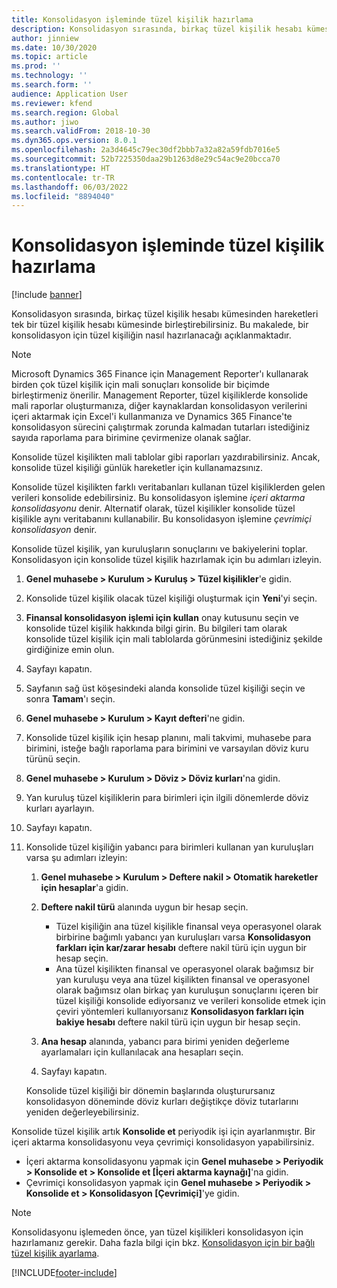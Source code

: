```yaml
---
title: Konsolidasyon işleminde tüzel kişilik hazırlama
description: Konsolidasyon sırasında, birkaç tüzel kişilik hesabı kümesinden hareketleri tek bir tüzel kişilik hesabı kümesinde birleştirebilirsiniz. Bu makalede, bir konsolidasyon için tüzel kişiliğin nasıl hazırlanacağı açıklanmaktadır.
author: jinniew
ms.date: 10/30/2020
ms.topic: article
ms.prod: ''
ms.technology: ''
ms.search.form: ''
audience: Application User
ms.reviewer: kfend
ms.search.region: Global
ms.author: jiwo
ms.search.validFrom: 2018-10-30
ms.dyn365.ops.version: 8.0.1
ms.openlocfilehash: 2a3d4645c79ec30df2bbb7a32a82a59fdb7016e5
ms.sourcegitcommit: 52b7225350daa29b1263d8e29c54ac9e20bcca70
ms.translationtype: HT
ms.contentlocale: tr-TR
ms.lasthandoff: 06/03/2022
ms.locfileid: "8894040"
---
```

# <a name="prepare-a-legal-entity-for-the-consolidation-process"></a>Konsolidasyon işleminde tüzel kişilik hazırlama

[!include [banner](../includes/banner.md)]

Konsolidasyon sırasında, birkaç tüzel kişilik hesabı kümesinden hareketleri tek bir tüzel kişilik hesabı kümesinde birleştirebilirsiniz. Bu makalede, bir konsolidasyon için tüzel kişiliğin nasıl hazırlanacağı açıklanmaktadır.

> [!NOTE]
> Microsoft Dynamics 365 Finance için Management Reporter'ı kullanarak birden çok tüzel kişilik için mali sonuçları konsolide bir biçimde birleştirmeniz önerilir. Management Reporter, tüzel kişiliklerde konsolide mali raporlar oluşturmanıza, diğer kaynaklardan konsolidasyon verilerini içeri aktarmak için Excel'i kullanmanıza ve Dynamics 365 Finance'te konsolidasyon sürecini çalıştırmak zorunda kalmadan tutarları istediğiniz sayıda raporlama para birimine çevirmenize olanak sağlar.

Konsolide tüzel kişilikten mali tablolar gibi raporları yazdırabilirsiniz. Ancak, konsolide tüzel kişiliği günlük hareketler için kullanamazsınız.

Konsolide tüzel kişilikten farklı veritabanları kullanan tüzel kişiliklerden gelen verileri konsolide edebilirsiniz. Bu konsolidasyon işlemine *içeri aktarma konsolidasyonu* denir. Alternatif olarak, tüzel kişilikler konsolide tüzel kişilikle aynı veritabanını kullanabilir. Bu konsolidasyon işlemine *çevrimiçi konsolidasyon* denir.

Konsolide tüzel kişilik, yan kuruluşların sonuçlarını ve bakiyelerini toplar. Konsolidasyon için konsolide tüzel kişilik hazırlamak için bu adımları izleyin.

1. **Genel muhasebe \> Kurulum \> Kuruluş \> Tüzel kişilikler**'e gidin.
2. Konsolide tüzel kişilik olacak tüzel kişiliği oluşturmak için **Yeni**'yi seçin.
3. **Finansal konsolidasyon işlemi için kullan** onay kutusunu seçin ve konsolide tüzel kişilik hakkında bilgi girin. Bu bilgileri tam olarak konsolide tüzel kişilik için mali tablolarda görünmesini istediğiniz şekilde girdiğinize emin olun.
4. Sayfayı kapatın.
5. Sayfanın sağ üst köşesindeki alanda konsolide tüzel kişiliği seçin ve sonra **Tamam**'ı seçin.
6. **Genel muhasebe \> Kurulum \> Kayıt defteri**'ne gidin.
7. Konsolide tüzel kişilik için hesap planını, mali takvimi, muhasebe para birimini, isteğe bağlı raporlama para birimini ve varsayılan döviz kuru türünü seçin. 
8. **Genel muhasebe \> Kurulum \> Döviz \> Döviz kurları**'na gidin.
9. Yan kuruluş tüzel kişiliklerin para birimleri için ilgili dönemlerde döviz kurları ayarlayın.
10. Sayfayı kapatın.
11. Konsolide tüzel kişiliğin yabancı para birimleri kullanan yan kuruluşları varsa şu adımları izleyin:

    1. **Genel muhasebe \> Kurulum \> Deftere nakil \> Otomatik hareketler için hesaplar**'a gidin.
    2. **Deftere nakil türü** alanında uygun bir hesap seçin.

        - Tüzel kişiliğin ana tüzel kişilikle finansal veya operasyonel olarak birbirine bağımlı yabancı yan kuruluşları varsa **Konsolidasyon farkları için kar/zarar hesabı** deftere nakil türü için uygun bir hesap seçin.
        - Ana tüzel kişilikten finansal ve operasyonel olarak bağımsız bir yan kuruluşu veya ana tüzel kişilikten finansal ve operasyonel olarak bağımsız olan birkaç yan kuruluşun sonuçlarını içeren bir tüzel kişiliği konsolide ediyorsanız ve verileri konsolide etmek için çeviri yöntemleri kullanıyorsanız **Konsolidasyon farkları için bakiye hesabı** deftere nakil türü için uygun bir hesap seçin.

    3. **Ana hesap** alanında, yabancı para birimi yeniden değerleme ayarlamaları için kullanılacak ana hesapları seçin.
    4. Sayfayı kapatın.

    Konsolide tüzel kişiliği bir dönemin başlarında oluşturursanız konsolidasyon döneminde döviz kurları değiştikçe döviz tutarlarını yeniden değerleyebilirsiniz.

Konsolide tüzel kişilik artık **Konsolide et** periyodik işi için ayarlanmıştır. Bir içeri aktarma konsolidasyonu veya çevrimiçi konsolidasyon yapabilirsiniz.

- İçeri aktarma konsolidasyonu yapmak için **Genel muhasebe \> Periyodik \> Konsolide et \> Konsolide et \[İçeri aktarma kaynağı\]**'na gidin.
- Çevrimiçi konsolidasyon yapmak için **Genel muhasebe \> Periyodik \> Konsolide et \> Konsolidasyon \[Çevrimiçi\]**'ye gidin.

> [!NOTE]
> Konsolidasyonu işlemeden önce, yan tüzel kişilikleri konsolidasyon için hazırlamanız gerekir. Daha fazla bilgi için bkz. [Konsolidasyon için bir bağlı tüzel kişilik ayarlama](set-up-subsidiary-company-for-consolidation.md).


[!INCLUDE[footer-include](../../includes/footer-banner.md)]
